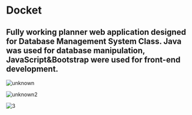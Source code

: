 # Docket
## Fully working planner web application designed for Database Management System Class. Java was used for database manipulation, JavaScript&Bootstrap were used for front-end development. 
![unknown](https://user-images.githubusercontent.com/42979064/173188483-72779f28-30c4-43b3-afea-b8460074e1c0.png)

![unknown2](https://user-images.githubusercontent.com/42979064/173188493-8a40828c-fef2-4549-a837-82619715d822.png)

![3](https://user-images.githubusercontent.com/42979064/173189665-f208157e-9d67-4149-889b-24400039b36f.png)

